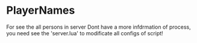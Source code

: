 # PlayerNames
For see the all persons in server
Dont have a more infdrmation of process, you need see the 'server.lua' to modificate all configs of script!
